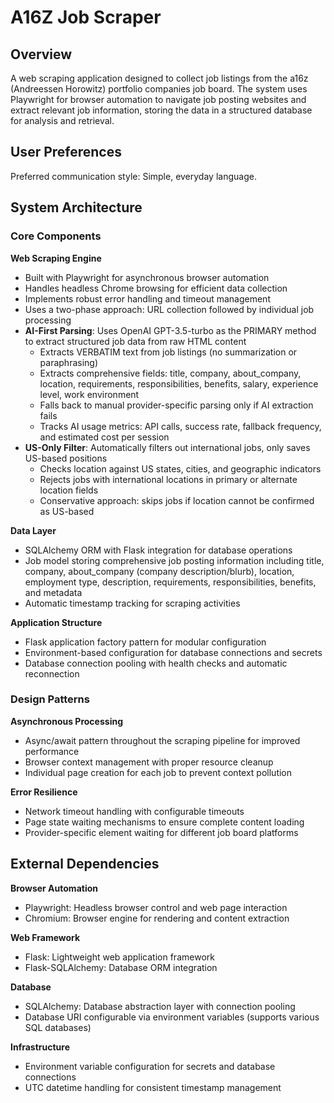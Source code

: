 # A16Z Job Scraper

## Overview

A web scraping application designed to collect job listings from the a16z (Andreessen Horowitz) portfolio companies job board. The system uses Playwright for browser automation to navigate job posting websites and extract relevant job information, storing the data in a structured database for analysis and retrieval.

## User Preferences

Preferred communication style: Simple, everyday language.

## System Architecture

### Core Components

**Web Scraping Engine**
- Built with Playwright for asynchronous browser automation
- Handles headless Chrome browsing for efficient data collection
- Implements robust error handling and timeout management
- Uses a two-phase approach: URL collection followed by individual job processing
- **AI-First Parsing**: Uses OpenAI GPT-3.5-turbo as the PRIMARY method to extract structured job data from raw HTML content
  - Extracts VERBATIM text from job listings (no summarization or paraphrasing)
  - Extracts comprehensive fields: title, company, about_company, location, requirements, responsibilities, benefits, salary, experience level, work environment
  - Falls back to manual provider-specific parsing only if AI extraction fails
  - Tracks AI usage metrics: API calls, success rate, fallback frequency, and estimated cost per session
- **US-Only Filter**: Automatically filters out international jobs, only saves US-based positions
  - Checks location against US states, cities, and geographic indicators
  - Rejects jobs with international locations in primary or alternate location fields
  - Conservative approach: skips jobs if location cannot be confirmed as US-based

**Data Layer**
- SQLAlchemy ORM with Flask integration for database operations
- Job model storing comprehensive job posting information including title, company, about_company (company description/blurb), location, employment type, description, requirements, responsibilities, benefits, and metadata
- Automatic timestamp tracking for scraping activities

**Application Structure**
- Flask application factory pattern for modular configuration
- Environment-based configuration for database connections and secrets
- Database connection pooling with health checks and automatic reconnection

### Design Patterns

**Asynchronous Processing**
- Async/await pattern throughout the scraping pipeline for improved performance
- Browser context management with proper resource cleanup
- Individual page creation for each job to prevent context pollution

**Error Resilience**
- Network timeout handling with configurable timeouts
- Page state waiting mechanisms to ensure complete content loading
- Provider-specific element waiting for different job board platforms

## External Dependencies

**Browser Automation**
- Playwright: Headless browser control and web page interaction
- Chromium: Browser engine for rendering and content extraction

**Web Framework**
- Flask: Lightweight web application framework
- Flask-SQLAlchemy: Database ORM integration

**Database**
- SQLAlchemy: Database abstraction layer with connection pooling
- Database URI configurable via environment variables (supports various SQL databases)

**Infrastructure**
- Environment variable configuration for secrets and database connections
- UTC datetime handling for consistent timestamp management